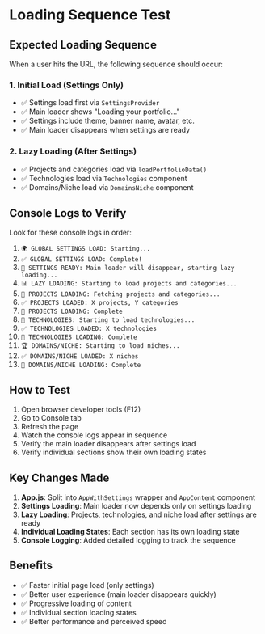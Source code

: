 # Loading Sequence Test

## Expected Loading Sequence

When a user hits the URL, the following sequence should occur:

### 1. Initial Load (Settings Only)
- ✅ Settings load first via `SettingsProvider`
- ✅ Main loader shows "Loading your portfolio..."
- ✅ Settings include theme, banner name, avatar, etc.
- ✅ Main loader disappears when settings are ready

### 2. Lazy Loading (After Settings)
- ✅ Projects and categories load via `loadPortfolioData()`
- ✅ Technologies load via `Technologies` component
- ✅ Domains/Niche load via `DomainsNiche` component

## Console Logs to Verify

Look for these console logs in order:

1. `🌍 GLOBAL SETTINGS LOAD: Starting...`
2. `✅ GLOBAL SETTINGS LOAD: Complete!`
3. `🎯 SETTINGS READY: Main loader will disappear, starting lazy loading...`
4. `📊 LAZY LOADING: Starting to load projects and categories...`
5. `🔄 PROJECTS LOADING: Fetching projects and categories...`
6. `✅ PROJECTS LOADED: X projects, Y categories`
7. `🏁 PROJECTS LOADING: Complete`
8. `🎯 TECHNOLOGIES: Starting to load technologies...`
9. `✅ TECHNOLOGIES LOADED: X technologies`
10. `🏁 TECHNOLOGIES LOADING: Complete`
11. `🏆 DOMAINS/NICHE: Starting to load niches...`
12. `✅ DOMAINS/NICHE LOADED: X niches`
13. `🏁 DOMAINS/NICHE LOADING: Complete`

## How to Test

1. Open browser developer tools (F12)
2. Go to Console tab
3. Refresh the page
4. Watch the console logs appear in sequence
5. Verify the main loader disappears after settings load
6. Verify individual sections show their own loading states

## Key Changes Made

1. **App.js**: Split into `AppWithSettings` wrapper and `AppContent` component
2. **Settings Loading**: Main loader now depends only on settings loading
3. **Lazy Loading**: Projects, technologies, and niche load after settings are ready
4. **Individual Loading States**: Each section has its own loading state
5. **Console Logging**: Added detailed logging to track the sequence

## Benefits

- ✅ Faster initial page load (only settings)
- ✅ Better user experience (main loader disappears quickly)
- ✅ Progressive loading of content
- ✅ Individual section loading states
- ✅ Better performance and perceived speed 